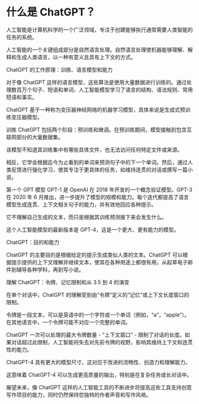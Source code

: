 # 什么是 ChatGPT？

人工智能是计算机科学的一个广泛领域，专注于创建能够执行通常需要人类智能的任务的系统。

人工智能的一个关键组成部分是自然语言处理。自然语言处理使机器能够理解、解释和生成人类语言，以一种有意义且具有上下文的方式。

ChatGPT 的工作原理：训练、语言模型和能力

对于像 ChatGPT 这样的语言模型，这些算法是使用大量数据进行训练的。通过处理数百万个句子、短语和单词，人工智能模型学习了语言的结构、语法规则、常用短语和事实。

ChatGPT 基于一种称为变压器神经网络的机器学习模型，具体来说是生成式预训练变压器模型。

训练 ChatGPT 包括两个阶段：预训练和微调。在预训练期间，模型接触到包含互联网部分的大量数据集。

该模型不知道其训练集中有哪些具体文件，也无法访问任何特定文件或来源。

相反，它学会根据迄今为止看到的单词来预测句子中的下一个单词。然后，通过人类反馈进行强化学习，使其专注于更具体的任务，如维持连贯的对话或撰写一篇小说。

第一个 GPT 模型 GPT-1 是 OpenAI 在 2018 年开发的一个概念验证模型。GPT-3 在 2020 年 6 月推出，进一步提升了模型的规模和能力。每个迭代都提高了语言模型生成连贯、上下文相关句子的能力，并有效地回应各种提示。

它不理解自己生成的文本，而只是根据其训练预测接下来会发生什么。

这个人工智能模型的最新版本是 GPT-4，这是一个更大、更有能力的模型。

ChatGPT：目的和能力

ChatGPT 的主要目的是根据给定的提示生成类似人类的文本。ChatGPT 可以根据提示提供的上下文理解并继续文本，使其在各种用途上都很有用，从起草电子邮件到辅导各种学科，再到写小说。

理解 ChatGPT：令牌、记忆限制和从 3.5 到 4 的演变

在单个对话中，ChatGPT 的理解受到由“令牌”定义的“记忆”或上下文长度窗口的限制。

令牌是一段文本，可以是英语中的一个字符或一个单词（例如，“a”，“apple”）。在其他语言中，一个令牌可能不对应一个完整的单词。

ChatGPT 一次可以处理的最大令牌数量 - “上下文窗口” - 限制了对话的长度。如果对话超过此限制，人工智能将失去对先前令牌的视野，影响其维持上下文和连贯性的能力。

ChatGPT-4 具有更大的模型尺寸，这对应于改进的流畅性、创造力和理解能力。

这意味着 ChatGPT-4 可以生成更高质量的输出，特别是在复杂任务或长对话中。

展望未来，像 ChatGPT 这样的人工智能工具的不断进步将提高这些工具支持创意写作项目的能力，同时仍然保持您独特的作者声音和写作风格。
